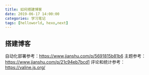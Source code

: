 ```yaml
---
title: 如何搭建博客
date: 2019-06-17 14:00:00
categories: 学习笔记
tags: [helloworld, hexo,next]
---
```


## 搭建博客

自动化部署参考：https://www.jianshu.com/p/5691815b81b6
主题参考：https://www.jianshu.com/p/21c94eb7bcd1
评论和统计参考：https://valine.js.org/

